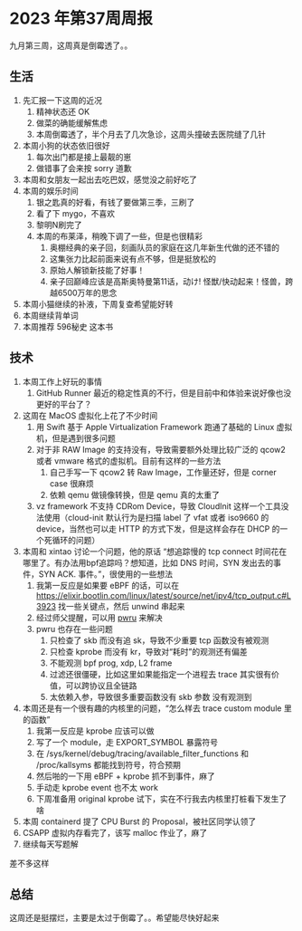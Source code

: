 # 2023 年第37周周报

九月第三周，这周真是倒霉透了。。

## 生活

1. 先汇报一下这周的近况
    1. 精神状态还 OK
    2. 做菜的确能缓解焦虑
    3. 本周倒霉透了，半个月去了几次急诊，这周头撞破去医院缝了几针
2. 本周小狗的状态依旧很好
    1. 每次出门都是接上最靓的崽
    2. 做错事了会来按 sorry 道歉
3. 本周和女朋友一起出去吃巴奴，感觉没之前好吃了
4. 本周的娱乐时间
    1. 银之匙真的好看，有钱了要做第三季，三刷了
    2. 看了下 mygo，不喜欢
    3. 黎明N刷完了
    4. 本周的布莱泽，稍晚下调了一些，但是也很精彩
        1. 奥棚经典的亲子回，刻画队员的家庭在这几年新生代做的还不错的
        2. 这集张力比起前面来说有点不够，但是挺放松的
        3. 原始人解锁新技能了好事！
        4. 亲子回巅峰应该是高斯奥特曼第11话，动け! 怪獣/快动起来！怪兽，跨越6500万年的思念
5. 本周小猫继续的补液，下周复查希望能好转
6. 本周继续背单词
7. 本周推荐 596秘史 这本书

## 技术

1. 本周工作上好玩的事情
    1. GitHub Runner 最近的稳定性真的不行，但是目前中和体验来说好像也没更好的平台了？
2. 这周在 MacOS 虚拟化上花了不少时间
    1. 用 Swift 基于 Apple Virtualization Framework 跑通了基础的 Linux 虚拟机，但是遇到很多问题
    2. 对于非 RAW Image 的支持没有，导致需要额外处理比较广泛的 qcow2 或者 vmware 格式的虚拟机。目前有这样的一些方法
        1. 自己手写一下 qcow2 转 Raw Image，工作量还好，但是 corner case 很麻烦
        2. 依赖 qemu 做镜像转换，但是 qemu 真的太重了
    3. vz framework 不支持 CDRom Device，导致 CloudInit 这样一个工具没法使用（cloud-init 默认行为是扫描 label 了 vfat 或者 iso9660 的 device，当然也可以走 HTTP 的方式下发，但是这样会存在 DHCP 的一个死循环的问题）
3. 本周和 xintao 讨论一个问题，他的原话 “想追踪慢的 tcp connect 时间花在哪里了。有办法用bpf追踪吗？想知道，比如 DNS 时间，SYN 发出去的事件，SYN ACK. 事件。”，很使用的一些想法
    1. 我第一反应是如果要 eBPF 的话，可以在 https://elixir.bootlin.com/linux/latest/source/net/ipv4/tcp_output.c#L3923 找一些关键点，然后 unwind 串起来
    2. 经过师父提醒，可以用 [pwru](https://github.com/cilium/pwru) 来解决
    3. pwru 也存在一些问题
        1. 只检查了 skb 而没有追 sk，导致不少重要 tcp 函数没有被观测
        2. 只检查 kprobe 而没有 kr，导致对“耗时”的观测还有偏差
        3. 不能观测 bpf prog, xdp, L2 frame
        4. 过滤还很僵硬，比如这里如果能指定一个进程去 trace 其实很有价值，可以跨协议且全链路
        5. 太依赖入参，导致很多重要函数没有 skb 参数 没有观测到
4. 本周还是有一个很有趣的内核里的问题，“怎么样去 trace custom module 里的函数”
    1. 我第一反应是 kprobe 应该可以做
    2. 写了一个 module，走 EXPORT_SYMBOL 暴露符号
    3. 在 /sys/kernel/debug/tracing/available_filter_functions 和 /proc/kallsyms 都能找到符号，符合预期
    4. 然后啪的一下用 eBPF + kprobe 抓不到事件，麻了
    5. 手动走 kprobe event 也不太 work
    6. 下周准备用 original kprobe 试下，实在不行我去内核里打桩看下发生了啥
5. 本周 containerd 提了 CPU Burst 的 Proposal，被社区同学认领了
6. CSAPP 虚拟内存看完了，该写 malloc 作业了，麻了
7. 继续每天写题解

差不多这样

## 总结

这周还是挺摆烂，主要是太过于倒霉了。。希望能尽快好起来
